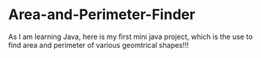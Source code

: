 # Area-and-Perimeter-Finder
As I am learning Java, here is my first mini java project, which is the use to find area and perimeter of various geomtrical shapes!!!
